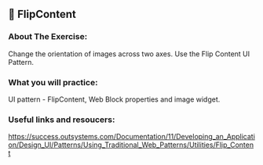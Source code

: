 ## :ledger: FlipContent

### About The Exercise:

Change the orientation of images across two axes. Use the Flip Content UI Pattern.

### What you will practice:

UI pattern - FlipContent, Web Block properties and image widget.

### Useful links and resoucers:

https://success.outsystems.com/Documentation/11/Developing_an_Application/Design_UI/Patterns/Using_Traditional_Web_Patterns/Utilities/Flip_Content
